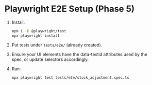 
# Playwright E2E Setup (Phase 5)

1. Install:
   ```bash
   npm i -D @playwright/test
   npx playwright install
   ```

2. Put tests under `tests/e2e/` (already created).
3. Ensure your UI elements have the data-testid attributes used by the spec, or update selectors accordingly.
4. Run:
   ```bash
   npx playwright test tests/e2e/stock_adjustment.spec.ts
   ```
